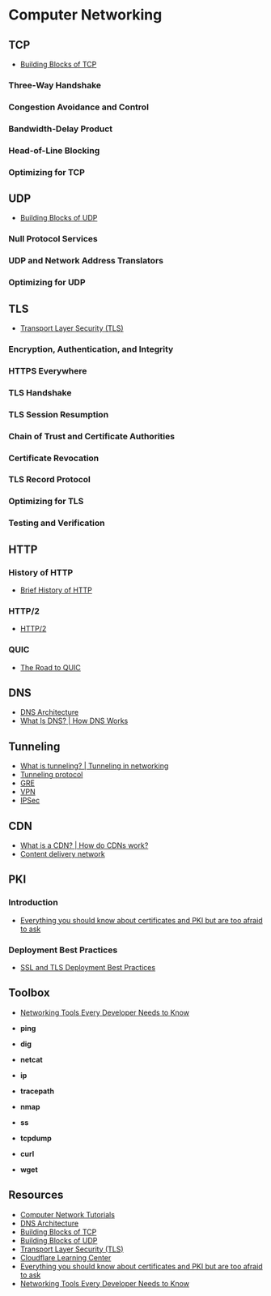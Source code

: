 # Computer Networking

## TCP

- [Building Blocks of TCP](https://hpbn.co/building-blocks-of-tcp/)

### Three-Way Handshake

### Congestion Avoidance and Control

### Bandwidth-Delay Product

### Head-of-Line Blocking

### Optimizing for TCP

## UDP

- [Building Blocks of UDP](https://hpbn.co/building-blocks-of-udp/)

### Null Protocol Services

### UDP and Network Address Translators

### Optimizing for UDP

## TLS

- [Transport Layer Security (TLS)](https://hpbn.co/transport-layer-security-tls/)

### Encryption, Authentication, and Integrity

### HTTPS Everywhere

### TLS Handshake

### TLS Session Resumption

### Chain of Trust and Certificate Authorities

### Certificate Revocation

### TLS Record Protocol

### Optimizing for TLS

### Testing and Verification

## HTTP

### History of HTTP

- [Brief History of HTTP](https://hpbn.co/brief-history-of-http/)

### HTTP/2

- [HTTP/2](https://hpbn.co/http2/)

### QUIC

- [The Road to QUIC](https://blog.cloudflare.com/the-road-to-quic/)

## DNS

- [DNS Architecture](https://docs.microsoft.com/en-us/previous-versions/windows/it-pro/windows-server-2008-R2-and-2008/dd197427%28v=ws.10%29)
- [What Is DNS? | How DNS Works](https://www.cloudflare.com/learning/dns/what-is-dns/)

## Tunneling

- [What is tunneling? | Tunneling in networking](https://www.cloudflare.com/learning/network-layer/what-is-tunneling/)
- [Tunneling protocol](https://en.wikipedia.org/wiki/Tunneling_protocol)
- [GRE](https://www.cloudflare.com/learning/network-layer/what-is-gre-tunneling/)
- [VPN](https://en.wikipedia.org/wiki/Virtual_private_network)
- [IPSec](https://www.cloudflare.com/learning/network-layer/what-is-ipsec/)

## CDN

- [What is a CDN? | How do CDNs work?](https://www.cloudflare.com/learning/cdn/what-is-a-cdn/)
- [Content delivery network](https://en.wikipedia.org/wiki/Content_delivery_network)

## PKI

### Introduction

- [Everything you should know about certificates and PKI but are too afraid to ask](https://smallstep.com/blog/everything-pki/)

### Deployment Best Practices

- [SSL and TLS Deployment Best Practices](https://github.com/ssllabs/research/wiki/SSL-and-TLS-Deployment-Best-Practices)

## Toolbox

- [Networking Tools Every Developer Needs to Know](https://towardsdatascience.com/networking-tools-every-developer-needs-to-know-e17c9159b180)

- **ping**
- **dig**
- **netcat**
- **ip**
- **tracepath**
- **nmap**
- **ss**
- **tcpdump**
- **curl**
- **wget**

## Resources

- [Computer Network Tutorials](https://www.geeksforgeeks.org/computer-network-tutorials)
- [DNS Architecture](https://docs.microsoft.com/en-us/previous-versions/windows/it-pro/windows-server-2008-R2-and-2008/dd197427%28v=ws.10%29)
- [Building Blocks of TCP](https://hpbn.co/building-blocks-of-tcp/)
- [Building Blocks of UDP](https://hpbn.co/building-blocks-of-udp/)
- [Transport Layer Security (TLS)](https://hpbn.co/transport-layer-security-tls/)
- [Cloudflare Learning Center](https://www.cloudflare.com/learning/)
- [Everything you should know about certificates and PKI but are too afraid to ask](https://smallstep.com/blog/everything-pki/)
- [Networking Tools Every Developer Needs to Know](https://towardsdatascience.com/networking-tools-every-developer-needs-to-know-e17c9159b180)
